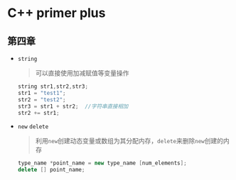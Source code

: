 # C++ primer plus
## 第四章
- `string`
    >可以直接使用加减赋值等变量操作
    ```c++
    string str1,str2,str3;
    str1 = "test1";
    str2 = "test2";
    str3 = str1 + str2;  //字符串直接相加
    str2 += str1;
    ```
- `new` `delete`
    >利用`new`创建动态变量或数组为其分配内存，`delete`来删除`new`创建的内存
    ```c++
    type_name *point_name = new type_name [num_elements];
    delete [] point_name; 
    ```
